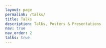 ```yaml
---
layout: page
permalink: /talks/
title: Talks
description: Talks, Posters & Presentations
nav: true
nav_order: 2
talks: true
---
```

